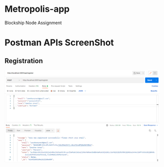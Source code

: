 # Metropolis-app
 Blockship Node Assignment
 
 # Postman APIs ScreenShot
 
 ## Registration
 ![User Registration](/images/user_register.png)

